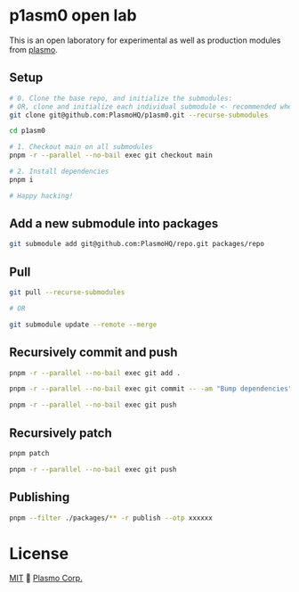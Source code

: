 # p1asm0 open lab

This is an open laboratory for experimental as well as production modules from [plasmo](https://www.plasmo.com).

## Setup

```sh
# 0. Clone the base repo, and initialize the submodules:
# OR, clone and initialize each individual submodule <- recommended when this get HUGE
git clone git@github.com:PlasmoHQ/p1asm0.git --recurse-submodules

cd p1asm0

# 1. Checkout main on all submodules
pnpm -r --parallel --no-bail exec git checkout main

# 2. Install dependencies
pnpm i

# Happy hacking!
```

## Add a new submodule into packages

```sh
git submodule add git@github.com:PlasmoHQ/repo.git packages/repo
```

## Pull

```sh
git pull --recurse-submodules

# OR

git submodule update --remote --merge
```

## Recursively commit and push

```sh
pnpm -r --parallel --no-bail exec git add .

pnpm -r --parallel --no-bail exec git commit -- -am "Bump dependencies"

pnpm -r --parallel --no-bail exec git push
```

## Recursively patch

```sh
pnpm patch

pnpm -r --parallel --no-bail exec git push
```

## Publishing

```sh
pnpm --filter ./packages/** -r publish --otp xxxxxx
```

# License

[MIT](./license) 🚀 [Plasmo Corp.](https://plasmo.com)
